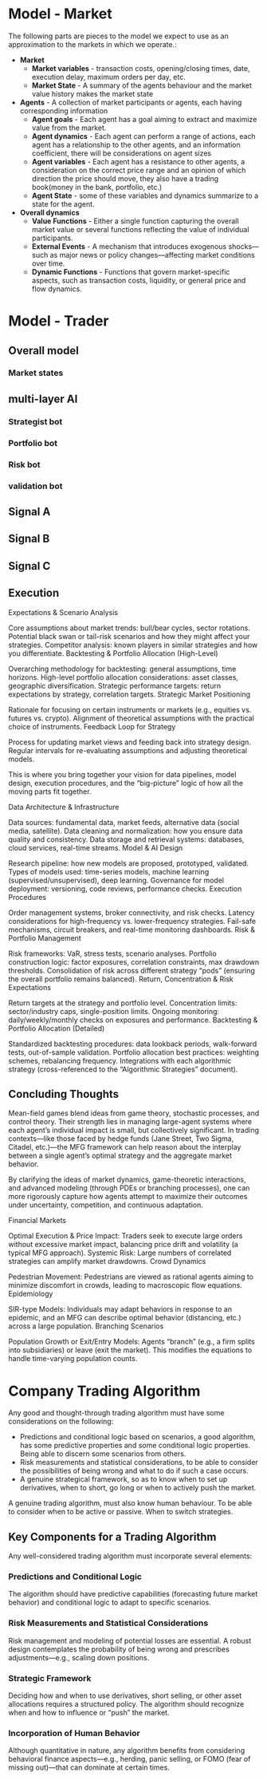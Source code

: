 # Model - Market
The following parts are pieces to the model we expect to use as an approximation to the markets in which we operate.:
- **Market**
  - **Market variables** -  transaction costs, opening/closing times, date, execution delay, maximum orders per day, etc.
  - **Market State** - A summary of the agents behaviour and the market value history makes the market state
- **Agents** - A collection of market participants or agents, each having corresponding information
  - **Agent goals** - Each agent has a goal aiming to extract and maximize value from the market. 
  - **Agent dynamics** - Each agent can perform a range of actions, each agent has a relationship to the other agents, and an information coefficient, there will be considerations on agent sizes
  - **Agent variables** - Each agent has a resistance to other agents, a consideration on the correct price range and an opinion of which direction the price should move, they also have a trading book(money in the bank, portfolio, etc.)
  - **Agent State** - some of these variables and dynamics summarize to a state for the agent.
- **Overall dynamics**
  - **Value Functions** - Either a single function capturing the overall market value or several functions reflecting the value of individual participants.
  - **External Events** - A mechanism that introduces exogenous shocks—such as major news or policy changes—affecting market conditions over time.
  - **Dynamic Functions** - Functions that govern market-specific aspects, such as transaction costs, liquidity, or general price and flow dynamics.

# Model - Trader

## Overall model

### Market states


## multi-layer AI

### Strategist bot

### Portfolio bot

### Risk bot

### validation bot

## Signal A


## Signal B


## Signal C

## Execution
Expectations & Scenario Analysis

Core assumptions about market trends: bull/bear cycles, sector rotations.
Potential black swan or tail-risk scenarios and how they might affect your strategies.
Competitor analysis: known players in similar strategies and how you differentiate.
Backtesting & Portfolio Allocation (High-Level)

Overarching methodology for backtesting: general assumptions, time horizons.
High-level portfolio allocation considerations: asset classes, geographic diversification.
Strategic performance targets: return expectations by strategy, correlation targets.
Strategic Market Positioning

Rationale for focusing on certain instruments or markets (e.g., equities vs. futures vs. crypto).
Alignment of theoretical assumptions with the practical choice of instruments.
Feedback Loop for Strategy

Process for updating market views and feeding back into strategy design.
Regular intervals for re-evaluating assumptions and adjusting theoretical models.

This is where you bring together your vision for data pipelines, model design, execution procedures, and the “big-picture” logic of how all the moving parts fit together.

Data Architecture & Infrastructure

Data sources: fundamental data, market feeds, alternative data (social media, satellite).
Data cleaning and normalization: how you ensure data quality and consistency.
Data storage and retrieval systems: databases, cloud services, real-time streams.
Model & AI Design

Research pipeline: how new models are proposed, prototyped, validated.
Types of models used: time-series models, machine learning (supervised/unsupervised), deep learning.
Governance for model deployment: versioning, code reviews, performance checks.
Execution Procedures

Order management systems, broker connectivity, and risk checks.
Latency considerations for high-frequency vs. lower-frequency strategies.
Fail-safe mechanisms, circuit breakers, and real-time monitoring dashboards.
Risk & Portfolio Management

Risk frameworks: VaR, stress tests, scenario analyses.
Portfolio construction logic: factor exposures, correlation constraints, max drawdown thresholds.
Consolidation of risk across different strategy “pods” (ensuring the overall portfolio remains balanced).
Return, Concentration & Risk Expectations

Return targets at the strategy and portfolio level.
Concentration limits: sector/industry caps, single-position limits.
Ongoing monitoring: daily/weekly/monthly checks on exposures and performance.
Backtesting & Portfolio Allocation (Detailed)

Standardized backtesting procedures: data lookback periods, walk-forward tests, out-of-sample validation.
Portfolio allocation best practices: weighting schemes, rebalancing frequency.
Integrations with each algorithmic strategy (cross-referenced to the “Algorithmic Strategies” document).


## Concluding Thoughts
Mean-field games blend ideas from game theory, stochastic processes, and control theory. Their strength lies in managing large-agent systems where each agent’s individual impact is small, but collectively significant. In trading contexts—like those faced by hedge funds (Jane Street, Two Sigma, Citadel, etc.)—the MFG framework can help reason about the interplay between a single agent’s optimal strategy and the aggregate market behavior.

By clarifying the ideas of market dynamics, game-theoretic interactions, and advanced modeling (through PDEs or branching processes), one can more rigorously capture how agents attempt to maximize their outcomes under uncertainty, competition, and continuous adaptation.

Financial Markets

Optimal Execution & Price Impact: Traders seek to execute large orders without excessive market impact, balancing price drift and volatility (a typical MFG approach).
Systemic Risk: Large numbers of correlated strategies can amplify market drawdowns.
Crowd Dynamics

Pedestrian Movement: Pedestrians are viewed as rational agents aiming to minimize discomfort in crowds, leading to macroscopic flow equations.
Epidemiology

SIR-type Models: Individuals may adapt behaviors in response to an epidemic, and an MFG can describe optimal behavior (distancing, etc.) across a large population.
Branching Scenarios

Population Growth or Exit/Entry Models: Agents “branch” (e.g., a firm splits into subsidiaries) or leave (exit the market). This modifies the equations to handle time-varying population counts.







# Company Trading Algorithm
Any good and thought-through trading algorithm must have some considerations on the following:
- Predictions and conditional logic based on scenarios, a good algorithm, has some predictive properties and some conditional logic properties. Being able to discern some scenarios from others.
- Risk measurements and statistical considerations, to be able to consider the possibilities of being wrong and what to do if such a case occurs.
- A genuine strategical framework, so as to know when to set up derivatives, when to short, go long or when to actively push the market.

A genuine trading algorithm, must also know human behaviour. To be able to consider when to be active or passive. When to switch strategies.


## Key Components for a Trading Algorithm
Any well-considered trading algorithm must incorporate several elements:

### Predictions and Conditional Logic
The algorithm should have predictive capabilities (forecasting future market behavior) and conditional logic to adapt to specific scenarios.

### Risk Measurements and Statistical Considerations
Risk management and modeling of potential losses are essential. A robust design contemplates the probability of being wrong and prescribes adjustments—e.g., scaling down positions.

### Strategic Framework
Deciding how and when to use derivatives, short selling, or other asset allocations requires a structured policy. The algorithm should recognize when and how to influence or “push” the market.

### Incorporation of Human Behavior
Although quantitative in nature, any algorithm benefits from considering behavioral finance aspects—e.g., herding, panic selling, or FOMO (fear of missing out)—that can dominate at certain times.
